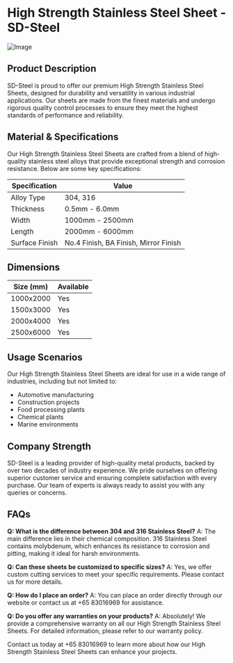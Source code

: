 # High Strength Stainless Steel Sheet - SD-Steel

![Image](https://github.com/user-attachments/assets/2567258e-e124-4816-932d-1809bd27ef0b)

## Product Description

SD-Steel is proud to offer our premium High Strength Stainless Steel Sheets, designed for durability and versatility in various industrial applications. Our sheets are made from the finest materials and undergo rigorous quality control processes to ensure they meet the highest standards of performance and reliability.

## Material & Specifications

Our High Strength Stainless Steel Sheets are crafted from a blend of high-quality stainless steel alloys that provide exceptional strength and corrosion resistance. Below are some key specifications:

| Specification | Value |
|---------------|-------|
| Alloy Type    | 304, 316 |
| Thickness     | 0.5mm - 6.0mm |
| Width         | 1000mm - 2500mm |
| Length        | 2000mm - 6000mm |
| Surface Finish| No.4 Finish, BA Finish, Mirror Finish |

## Dimensions

| Size (mm) | Available |
|-----------|-----------|
| 1000x2000 | Yes       |
| 1500x3000 | Yes       |
| 2000x4000 | Yes       |
| 2500x6000 | Yes       |

## Usage Scenarios

Our High Strength Stainless Steel Sheets are ideal for use in a wide range of industries, including but not limited to:
- Automotive manufacturing
- Construction projects
- Food processing plants
- Chemical plants
- Marine environments

## Company Strength

SD-Steel is a leading provider of high-quality metal products, backed by over two decades of industry experience. We pride ourselves on offering superior customer service and ensuring complete satisfaction with every purchase. Our team of experts is always ready to assist you with any queries or concerns.

## FAQs

**Q: What is the difference between 304 and 316 Stainless Steel?**
A: The main difference lies in their chemical composition. 316 Stainless Steel contains molybdenum, which enhances its resistance to corrosion and pitting, making it ideal for harsh environments.

**Q: Can these sheets be customized to specific sizes?**
A: Yes, we offer custom cutting services to meet your specific requirements. Please contact us for more details.

**Q: How do I place an order?**
A: You can place an order directly through our website or contact us at +65 83016969 for assistance.

**Q: Do you offer any warranties on your products?**
A: Absolutely! We provide a comprehensive warranty on all our High Strength Stainless Steel Sheets. For detailed information, please refer to our warranty policy.

Contact us today at +65 83016969 to learn more about how our High Strength Stainless Steel Sheets can enhance your projects.
